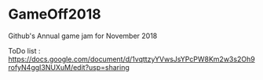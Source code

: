 # GameOff2018
Github's Annual game jam for November 2018

ToDo list : https://docs.google.com/document/d/1vqttzyYVwsJsYPcPW8Km2w3s2Oh9rofyN4ggI3NUXuM/edit?usp=sharing
